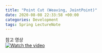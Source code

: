 ```yaml
---
title: "Point Cut (Weaving, JointPoint)"
date: 2020-08-08 22:33:58 +00:00
categories: Development
tags: Spring LectureNote
---
```




참고 영상  
[![Watch the video](https://img.youtube.com/vi/ikKy-6K63wU/hqdefault.jpg)](https://youtu.be/ikKy-6K63wU)
